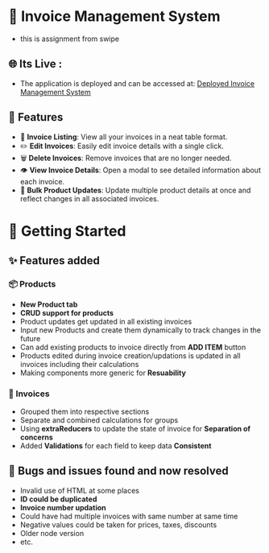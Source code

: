 # 🧾 Invoice Management System
- this is assignment from swipe

## 🌐 Its Live :
- The application is deployed and can be accessed at: [Deployed Invoice Management System](https://swipe-jayesh.vercel.app/)

## 🌟 Features

- 📄 **Invoice Listing**: View all your invoices in a neat table format.
- ✏️ **Edit Invoices**: Easily edit invoice details with a single click.
- 🗑️ **Delete Invoices**: Remove invoices that are no longer needed.
- 👁️ **View Invoice Details**: Open a modal to see detailed information about each invoice.
- 🔄 **Bulk Product Updates**: Update multiple product details at once and reflect changes in all associated invoices.

# 🚀 Getting Started

## ✨ Features added

### 📦 Products
- **New Product tab**
- **CRUD support for products**
- Product updates get updated in all existing invoices
- Input new Products and create them dynamically to track changes in the future
- Can add existing products to invoice directly from **ADD ITEM** button
- Products edited during invoice creation/updations is updated in all invoices including their calculations
- Making components more generic for **Resuability**

### 📄 Invoices
- Grouped them into respective sections
- Separate and combined calculations for groups
- Using **extraReducers** to update the state of invoice for **Separation of concerns**
- Added **Validations** for each field to keep data **Consistent**

## 🐛 Bugs and issues found and now resolved
- Invalid use of HTML at some places
- **ID could be duplicated**
- **Invoice number updation**
- Could have had multiple invoices with same number at same time
- Negative values could be taken for prices, taxes, discounts
- Older node version
- etc.
